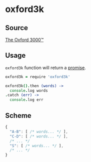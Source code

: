 
# oxford3k

## Source

[The Oxford 3000™](http://www.oxfordlearnersdictionaries.com/wordlist/english/oxford3000/ox3k_A-B/)

## Usage

`oxford3k` function will return a [promise](https://github.com/kriskowal/q#tutorial).

```coffee
oxford3k = require 'oxford3k'

oxford3k().then (words) ->
  console.log words
.catch (err) ->
  console.log err
```

## Scheme

```javascript
{
  "A-B": [ /* words... */ ],
  "C-D": [ /* words... */ ],
  /* ... */
  "S": [ /* words... */ ],
  /* ... */
}
```

